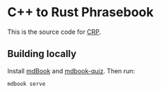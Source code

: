 # C++ to Rust Phrasebook

This is the source code for [CRP](https://cel.cs.brown.edu/crp/).

## Building locally

Install [mdBook](https://github.com/rust-lang/mdBook/) and [mdbook-quiz](https://github.com/cognitive-engineering-lab/mdbook-quiz). Then run:

```
mdbook serve
```